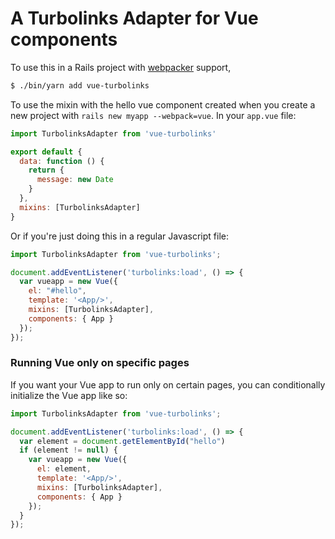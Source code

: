 # A Turbolinks Adapter for Vue components

To use this in a Rails project with [webpacker](https://github.com/rails/webpacker) support,

``` bash
$ ./bin/yarn add vue-turbolinks
```

To use the mixin with the hello vue component created when you create a new
project with `rails new myapp --webpack=vue`. In your `app.vue` file:

```javascript
import TurbolinksAdapter from 'vue-turbolinks'

export default {
  data: function () {
    return {
      message: new Date
    }
  },
  mixins: [TurbolinksAdapter]
}
```

Or if you're just doing this in a regular Javascript file:

``` javascript
import TurbolinksAdapter from 'vue-turbolinks';

document.addEventListener('turbolinks:load', () => {
  var vueapp = new Vue({
    el: "#hello",
    template: '<App/>',
    mixins: [TurbolinksAdapter],
    components: { App }
  });
});
```

### Running Vue only on specific pages

If you want your Vue app to run only on certain pages, you can
conditionally initialize the Vue app like so:

``` javascript
import TurbolinksAdapter from 'vue-turbolinks';

document.addEventListener('turbolinks:load', () => {
  var element = document.getElementById("hello")
  if (element != null) {
    var vueapp = new Vue({
      el: element,
      template: '<App/>',
      mixins: [TurbolinksAdapter],
      components: { App }
    });
  }
});
```
